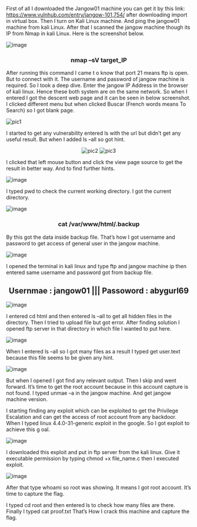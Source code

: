 First of all I downloaded the Jangow01 machine you can get it by this link: https://www.vulnhub.com/entry/jangow-101,754/ after downloading import in virtual box. Then I turn on Kali Linux machine. And ping the jangow01 machine from kali Linux. After that I scanned the jangow machine though its IP from Nmap in kali Linux. Here is the screenshot below.

![image](https://github.com/user-attachments/assets/5b6eac67-b319-4656-9aa6-c336d91179a1)
<h3 align=center>
nmap –sV target_IP
</h3>

After running this command I came t o know that port 21 means ftp is open. But to connect with it. The username and password of jangow machine is required. So I took a deep dive. Enter the jangow IP Address in the browser of kali linux. Hence these both system are on the same network. So when I entered I got the descent web page and it can be seen in below screenshot. I clicked different menu but when clicked Buscar (French words means To Search) so I got blank page.

![pic1](https://github.com/user-attachments/assets/15d3b318-d969-4334-ac11-003dc9ed776a)

I started to get any vulnerability entered ls with the url but didn’t get any useful result. But when I added ls –all so got hint.
<div align=center>

![pic2](https://github.com/user-attachments/assets/8e9243c6-376a-4b95-9254-362e9f51593c)
![pic3](https://github.com/user-attachments/assets/1035223c-adc0-496f-b092-c70a4939c3cc)

</div>

I clicked that left mouse button and click the view page source to get the result in better way. And to find further hints.

![image](https://github.com/user-attachments/assets/8120c27e-494b-4469-b7f4-b9e93478afca)
 
I typed pwd to check the current working directory. I got the current directory.

![image](https://github.com/user-attachments/assets/016e6e97-7915-4429-a586-ffc9d80d80d8)

<h3 align=center>cat /var/www/html/.backup</h3>

By this got the data inside backup file. That’s how I got username and password to get access of general user in the jangow machine.
 
![image](https://github.com/user-attachments/assets/c3dccaea-c204-4fc9-841e-4bef2bdd934d)


I opened the terminal in kali linux and type ftp and jangow machine ip then entered same username and password got from backup file.
<h2 align=center>
Usernmae : jangow01 
|||
Passoword : abygurl69
</h2>

![image](https://github.com/user-attachments/assets/f7326c86-ca4c-4cb3-8e3e-a0dd6e49bcb8)


I entered cd html and then entered ls –all to get all hidden files in the directory. Then I tried to upload file but got error. After finding solution I opened ftp server in that directory in which file I wanted to put here.
 
![image](https://github.com/user-attachments/assets/b48b27f8-3bf8-4002-96eb-9ceb683ad35c)
 
When I entered ls –all so I got many files as a result I typed get user.text because this file seems to be given any hint.

![image](https://github.com/user-attachments/assets/3d80a7bd-779b-4fd2-92ce-0bf2dc79639a)

But when I opened I got find any relevant output. Then I skip and went forward. It’s time to get the root account because in this account capture is not found. I typed unmae –a in the jangow machine. And get jangow machine version.
 
I starting finding any exploit which can be exploited to get the Privilege Escalation and can get the access of root account from any backdoor. When I typed linux 4.4.0-31-generic exploit in the google. So I got exploit to achieve this g oal.

![image](https://github.com/user-attachments/assets/6e445269-b869-4377-b66e-4fe13e4b48ff)


I downloaded this exploit and put in ftp server from the kali linux. Give it
executable permission by typing chmod +x file_name.c then I executed exploit.

![image](https://github.com/user-attachments/assets/b9ded331-0657-4e1e-9bf3-63e88726bad4)
 
After that type whoami so root was showing. It means I got root account. It’s time to capture the flag.

I typed cd root and then entered ls to check how many files are there. Finally I typed cat proof.txt That’s How I crack this machine and capture the flag.

